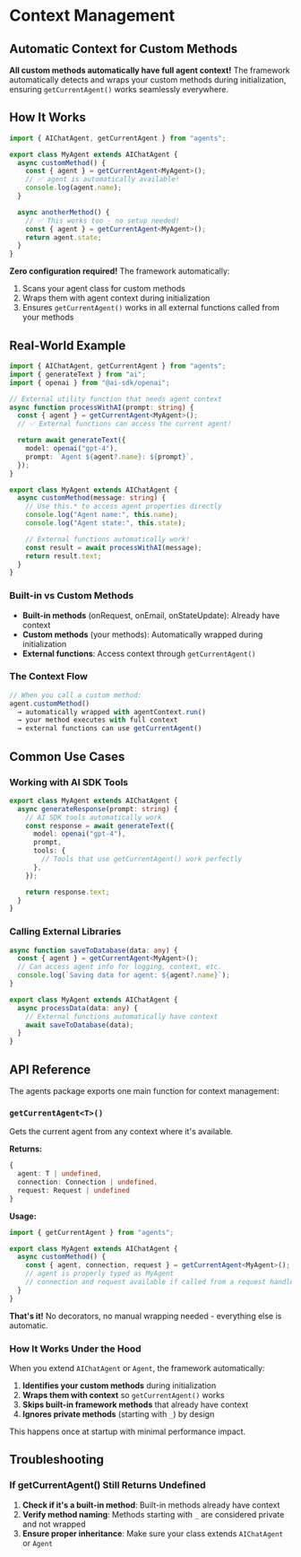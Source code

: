 # Context Management

## Automatic Context for Custom Methods

**All custom methods automatically have full agent context!** The framework automatically detects and wraps your custom methods during initialization, ensuring `getCurrentAgent()` works seamlessly everywhere.

## How It Works

```typescript
import { AIChatAgent, getCurrentAgent } from "agents";

export class MyAgent extends AIChatAgent {
  async customMethod() {
    const { agent } = getCurrentAgent<MyAgent>();
    // ✅ agent is automatically available!
    console.log(agent.name);
  }

  async anotherMethod() {
    // ✅ This works too - no setup needed!
    const { agent } = getCurrentAgent<MyAgent>();
    return agent.state;
  }
}
```

**Zero configuration required!** The framework automatically:

1. Scans your agent class for custom methods
2. Wraps them with agent context during initialization
3. Ensures `getCurrentAgent()` works in all external functions called from your methods

## Real-World Example

```typescript
import { AIChatAgent, getCurrentAgent } from "agents";
import { generateText } from "ai";
import { openai } from "@ai-sdk/openai";

// External utility function that needs agent context
async function processWithAI(prompt: string) {
  const { agent } = getCurrentAgent<MyAgent>();
  // ✅ External functions can access the current agent!

  return await generateText({
    model: openai("gpt-4"),
    prompt: `Agent ${agent?.name}: ${prompt}`,
  });
}

export class MyAgent extends AIChatAgent {
  async customMethod(message: string) {
    // Use this.* to access agent properties directly
    console.log("Agent name:", this.name);
    console.log("Agent state:", this.state);

    // External functions automatically work!
    const result = await processWithAI(message);
    return result.text;
  }
}
```

### Built-in vs Custom Methods

- **Built-in methods** (onRequest, onEmail, onStateUpdate): Already have context
- **Custom methods** (your methods): Automatically wrapped during initialization
- **External functions**: Access context through `getCurrentAgent()`

### The Context Flow

```typescript
// When you call a custom method:
agent.customMethod()
  → automatically wrapped with agentContext.run()
  → your method executes with full context
  → external functions can use getCurrentAgent()
```

## Common Use Cases

### Working with AI SDK Tools

```typescript
export class MyAgent extends AIChatAgent {
  async generateResponse(prompt: string) {
    // AI SDK tools automatically work
    const response = await generateText({
      model: openai("gpt-4"),
      prompt,
      tools: {
        // Tools that use getCurrentAgent() work perfectly
      },
    });

    return response.text;
  }
}
```

### Calling External Libraries

```typescript
async function saveToDatabase(data: any) {
  const { agent } = getCurrentAgent<MyAgent>();
  // Can access agent info for logging, context, etc.
  console.log(`Saving data for agent: ${agent?.name}`);
}

export class MyAgent extends AIChatAgent {
  async processData(data: any) {
    // External functions automatically have context
    await saveToDatabase(data);
  }
}
```

## API Reference

The agents package exports one main function for context management:

### `getCurrentAgent<T>()`

Gets the current agent from any context where it's available.

**Returns:**
```typescript
{
  agent: T | undefined,
  connection: Connection | undefined, 
  request: Request | undefined
}
```

**Usage:**
```typescript
import { getCurrentAgent } from "agents";

export class MyAgent extends AIChatAgent {
  async customMethod() {
    const { agent, connection, request } = getCurrentAgent<MyAgent>();
    // agent is properly typed as MyAgent
    // connection and request available if called from a request handler
  }
}
```

**That's it!** No decorators, no manual wrapping needed - everything else is automatic.

### How It Works Under the Hood

When you extend `AIChatAgent` or `Agent`, the framework automatically:

1. **Identifies your custom methods** during initialization
2. **Wraps them with context** so `getCurrentAgent()` works
3. **Skips built-in framework methods** that already have context
4. **Ignores private methods** (starting with `_`) by design

This happens once at startup with minimal performance impact.

## Troubleshooting

### If getCurrentAgent() Still Returns Undefined

1. **Check if it's a built-in method**: Built-in methods already have context
2. **Verify method naming**: Methods starting with `_` are considered private and not wrapped
3. **Ensure proper inheritance**: Make sure your class extends `AIChatAgent` or `Agent`
